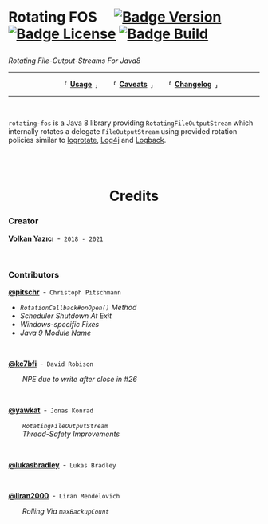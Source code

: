 
<h1>

Rotating FOS 
[![Badge Version]][Maven]
[![Badge License]][License]
[![Badge Build]][Actions]

</h1>

*Rotating File-Output-Streams For Java8*

---

<div align = center>

  **⸢ [Usage] ⸥**
  **⸢ [Caveats] ⸥**
  **⸢ [Changelog] ⸥**
  
</div>

---

<br>

`rotating-fos` is a Java 8 library providing `RotatingFileOutputStream` which
internally rotates a delegate `FileOutputStream` using provided rotation
policies similar to [logrotate],
[Log4j] and [Logback].



<br>
<br>

<h1 align = center> Credits </h1>

### Creator

**[Volkan Yazıcı]** - `2018 - 2021`

<br>

### Contributors

**[@pitschr]** - `Christoph Pitschmann`

  - *`RotationCallback#onOpen()` Method*
  - *Scheduler Shutdown At Exit* 
  - *Windows-specific Fixes*
  - *Java 9 Module Name*

<br>

**[@kc7bfi]** - `David Robison`

  *NPE due to write after close in #26*

<br>  

**[@yawkat]** - `Jonas Konrad`

  *`RotatingFileOutputStream`* <br>
  *Thread-Safety Improvements*

<br>

**[@lukasbradley]** - `Lukas Bradley`

<br>

**[@liran2000]** - `Liran Mendelovich`

  *Rolling Via `maxBackupCount`*

<br>

<!----------------------------------------------------------------------------->

[Actions]: https://github.com/vy/rotating-fos/actions
[Maven]: https://search.maven.org/#search%7Cga%7C1%7Cg%3A%22com.vlkan.rfos%22

[License]: LICENSE


<!-------------------------------{ QuickLinks }-------------------------------->

[Changelog]: Documentation/Changelog.md
[Caveats]: Documentation/Caveats.md
[Usage]: Documentation/Usage.md


<!---------------------------------{ Related }--------------------------------->

[LogRotate]: https://github.com/logrotate/logrotate
[LogBack]: https://logback.qos.ch/
[Log4J]: https://logging.apache.org/log4j/


<!-------------------------------{ Contributors }------------------------------>

[Volkan Yazıcı]: https://vlkan.com/

[@lukasbradley]: https://github.com/lukasbradley/
[@liran2000]: https://github.com/liran2000/
[@pitschr]: https://github.com/pitschr
[@kc7bfi]: https://github.com/kc7bfi
[@yawkat]: https://yawk.at/


<!----------------------------------{ Badges }--------------------------------->

[Badge Version]: https://img.shields.io/maven-central/v/com.vlkan.rfos/rotating-fos.svg
[Badge License]: https://img.shields.io/badge/License-Apache_2.0-blue.svg
[Badge Build]: https://github.com/vy/rotating-fos/workflows/build/badge.svg
